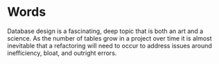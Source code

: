 # Words

Database design is a fascinating, deep topic that is both an art and a science. As the number of tables grow in a project over time it is almost inevitable that a refactoring will need to occur to address issues around inefficiency, bloat, and outright errors.
